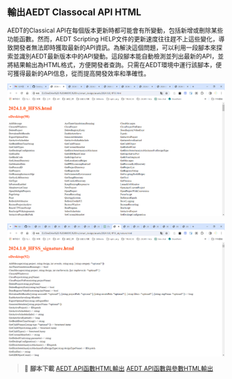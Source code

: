 輸出AEDT Classocal API HTML
---
AEDT的Classical API在每個版本更新時都可能會有所變動，包括新增或刪除某些功能函數。然而，AEDT Scripting HELP文件的更新速度往往趕不上這些變化，導致開發者無法即時獲取最新的API資訊。為解決這個問題，可以利用一段腳本來探索並識別AEDT最新版本中的API變動。這段腳本能自動檢測並列出最新的API，並將結果輸出為HTML格式，方便開發者查詢。只需在AEDT環境中運行該腳本，便可獲得最新的API信息，從而提高開發效率和準確性。

![2024-03-25_20-17-15](/assets/2024-03-25_20-17-15.png)

![2024-03-25_20-25-53](/assets/2024-03-25_20-25-53.png)

> :link: **腳本下載**
[AEDT API函數HTML輸出](/assets//queryAEDT_API_simple.py)
[AEDT API函數與參數HTML輸出](/assets/queryAEDT_API_signature.py)